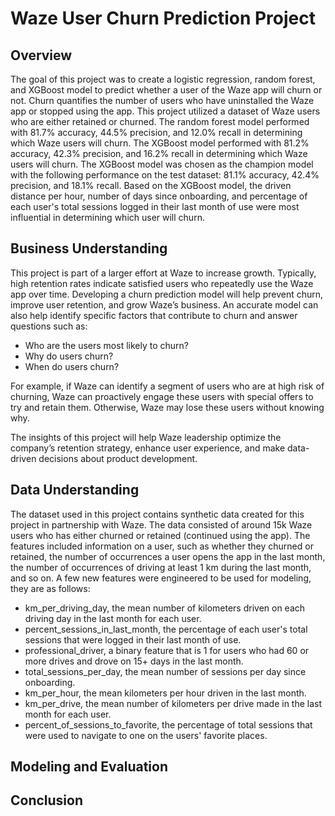 # Waze User Churn Prediction Project

## Overview

The goal of this project was to create a logistic regression, random forest, and XGBoost model to predict whether a user of the Waze app will churn or not. Churn quantifies the number of users who have uninstalled the Waze app or stopped using the app. This project utilized a dataset of Waze users who are either retained or churned. The random forest model performed with 81.7% accuracy, 44.5% precision, and 12.0% recall in determining which Waze users will churn. The XGBoost model performed with 81.2% accuracy, 42.3% precision, and 16.2% recall in determining which Waze users will churn. The XGBoost model was chosen as the champion model with the following performance on the test dataset: 81.1% accuracy, 42.4% precision, and 18.1% recall. Based on the XGBoost model, the driven distance per hour, number of days since onboarding, and percentage of each user's total sessions logged in their last month of use were most influential in determining which user will churn.

## Business Understanding

This project is part of a larger effort at Waze to increase growth. Typically, high retention rates indicate satisfied users who repeatedly use the Waze app over time. Developing a churn prediction model will help prevent churn, improve user retention, and grow Waze’s business. An accurate model can also help identify specific factors that contribute to churn and answer questions such as:

* Who are the users most likely to churn?
* Why do users churn?
* When do users churn?

For example, if Waze can identify a segment of users who are at high risk of churning, Waze can proactively engage these users with special offers to try and retain them. Otherwise, Waze may lose these users without knowing why.

The insights of this project will help Waze leadership optimize the company’s retention strategy, enhance user experience, and make data-driven decisions about product development.

## Data Understanding

The dataset used in this project contains synthetic data created for this project in partnership with Waze. The data consisted of around 15k Waze users who has either churned or retained (continued using the app). The features included information on a user, such as whether they churned or retained, the number of occurrences a user opens the app in the last month, the number of occurrences of driving at least 1 km during the last month, and so on. A few new features were engineered to be used for modeling, they are as follows:

* km_per_driving_day, the mean number of kilometers driven on each driving day in the last month for each user.
* percent_sessions_in_last_month, the percentage of each user's total sessions that were logged in their last month of use.
* professional_driver, a binary feature that is 1 for users who had 60 or more drives and drove on 15+ days in the last month.
* total_sessions_per_day, the mean number of sessions per day since onboarding.
* km_per_hour, the mean kilometers per hour driven in the last month.
* km_per_drive, the mean number of kilometers per drive made in the last month for each user.
* percent_of_sessions_to_favorite, the percentage of total sessions that were used to navigate to one on the users' favorite places.

## Modeling and Evaluation


## Conclusion

